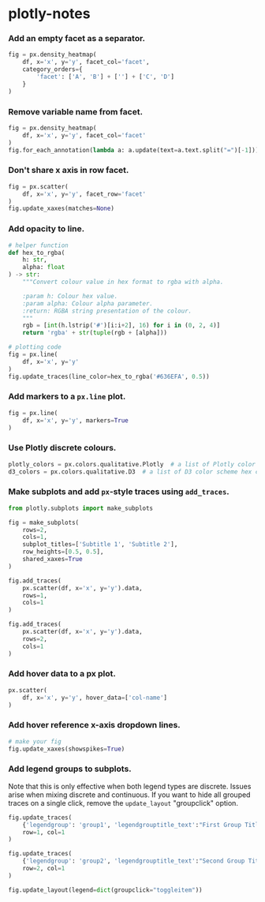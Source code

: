 # plotly-notes

### Add an empty facet as a separator.
```python
fig = px.density_heatmap(
    df, x='x', y='y', facet_col='facet',
    category_orders={
        'facet': ['A', 'B'] + [''] + ['C', 'D']
    }
)
```

### Remove variable name from facet.
```python
fig = px.density_heatmap(
    df, x='x', y='y', facet_col='facet'
)
fig.for_each_annotation(lambda a: a.update(text=a.text.split("=")[-1]))
```

### Don't share x axis in row facet.
```python
fig = px.scatter(
    df, x='x', y='y', facet_row='facet'
)
fig.update_xaxes(matches=None)
```

### Add opacity to line.
```python
# helper function
def hex_to_rgba(
    h: str,
    alpha: float
) -> str:
    """Convert colour value in hex format to rgba with alpha.

    :param h: Colour hex value.
    :param alpha: Colour alpha parameter.
    :return: RGBA string presentation of the colour.
    """
    rgb = [int(h.lstrip('#')[i:i+2], 16) for i in (0, 2, 4)]
    return 'rgba' + str(tuple(rgb + [alpha]))

# plotting code
fig = px.line(
    df, x='x', y='y'
)
fig.update_traces(line_color=hex_to_rgba('#636EFA', 0.5))
```

### Add markers to a `px.line` plot.
```python
fig = px.line(
    df, x='x', y='y', markers=True
)
```

### Use Plotly discrete colours.
```python
plotly_colors = px.colors.qualitative.Plotly  # a list of Plotly color scheme hex codes
d3_colors = px.colors.qualitative.D3  # a list of D3 color scheme hex codes
```

### Make subplots and add `px`-style traces using `add_traces`.
```python
from plotly.subplots import make_subplots

fig = make_subplots(
    rows=2,
    cols=1,
    subplot_titles=['Subtitle 1', 'Subtitle 2'],
    row_heights=[0.5, 0.5],
    shared_xaxes=True
)

fig.add_traces(
    px.scatter(df, x='x', y='y').data,
    rows=1, 
    cols=1
)

fig.add_traces(
    px.scatter(df, x='x', y='y').data,
    rows=2, 
    cols=1
)
```

### Add hover data to a px plot.
```python
px.scatter(
    df, x='x', y='y', hover_data=['col-name']
)
```

### Add hover reference x-axis dropdown lines.
```python
# make your fig
fig.update_xaxes(showspikes=True)
```


### Add legend groups to subplots.
Note that this is only effective when both legend types are discrete. Issues arise when mixing 
discrete and continuous.
If you want to hide all grouped traces on a single click, remove the `update_layout` "groupclick" option. 

```python
fig.update_traces(
    {'legendgroup': 'group1', 'legendgrouptitle_text':"First Group Title"}, 
    row=1, col=1
)

fig.update_traces(
    {'legendgroup': 'group2', 'legendgrouptitle_text':"Second Group Title"}, 
    row=2, col=1
)

fig.update_layout(legend=dict(groupclick="toggleitem"))
```